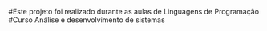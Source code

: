 #Este projeto foi realizado durante as aulas de Linguagens de Programação
#Curso Análise e desenvolvimento de sistemas

